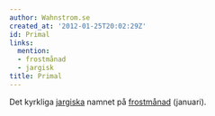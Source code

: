 ```yaml
---
author: Wahnstrom.se
created_at: '2012-01-25T20:02:29Z'
id: Primal
links:
  mention:
  - frostmånad
  - jargisk
title: Primal
---
```


Det kyrkliga [jargiska] namnet på [frostmånad] (januari).

  [jargiska]: jargisk
  [frostmånad]: frostmånad